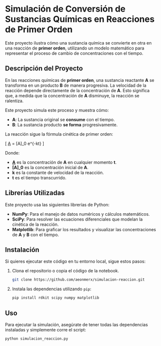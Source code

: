 # Simulación de Conversión de Sustancias Químicas en Reacciones de Primer Orden

Este proyecto ilustra cómo una sustancia química se convierte en otra en una reacción de **primer orden**, utilizando un modelo matemático para representar el proceso de cambio de concentraciones con el tiempo.

## Descripción del Proyecto

En las reacciones químicas de **primer orden**, una sustancia reactante **A** se transforma en un producto **B** de manera progresiva. La velocidad de la reacción depende directamente de la concentración de **A**. Esto significa que, a medida que la concentración de **A** disminuye, la reacción se ralentiza.

Este proyecto simula este proceso y muestra cómo:

- **A**: La sustancia original se **consume** con el tiempo.
- **B**: La sustancia producto **se forma** progresivamente.

La reacción sigue la fórmula cinética de primer orden:

\[
[A](t) = [A]_0 e^{-kt}
\]

Donde:
- **[A](t)** es la concentración de **A** en cualquier momento **t**.
- **[A]_0** es la concentración inicial de **A**.
- **k** es la constante de velocidad de la reacción.
- **t** es el tiempo transcurrido.

## Librerías Utilizadas

Este proyecto usa las siguientes librerías de Python:

- **NumPy**: Para el manejo de datos numéricos y cálculos matemáticos.
- **SciPy**: Para resolver las ecuaciones diferenciales que modelan la cinética de la reacción.
- **Matplotlib**: Para graficar los resultados y visualizar las concentraciones de **A** y **B** con el tiempo.

## Instalación

Si quieres ejecutar este código en tu entorno local, sigue estos pasos:

1. Clona el repositorio o copia el código de la notebook.
    
    ```bash
    git clone https://github.com/aeonmerx/simulacion-reaccion.git
    ```

2. Instala las dependencias utilizando `pip`:

    ```bash
    pip install rdkit scipy numpy matplotlib
    ```

## Uso

Para ejecutar la simulación, asegúrate de tener todas las dependencias instaladas y simplemente corre el script:

```bash
python simulacion_reaccion.py
